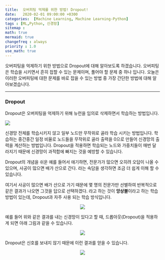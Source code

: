 ```yaml
---
title:  오버피팅 억제를 위한 방법! Dropout!
date:   2020-02-01 09:00:00 +0300
categories:  [Machine Learning, Machine Learning-Python]
tags : [ML,Python, 신경망]
sitemap :
math: true
mermaid: true
changefreq : always
priority : 1.0
use_math: true
---
```


오버피팅을 억제하기 위한 방법으로 Dropout에 대해 알아보도록 하겠습니다. 오버피팅은 학습을 시키면서 흔히 접할 수 있는 문제이며, 풀어야 할 문제 중 하나 입니다. 오늘은 이러한 오버피팅에 대한 문제를 바로 잡을 수 있는 방법 중 가장 간단한 방법에 대해 알아보겠습니다.

--------

### Dropout

Dropout은 오버피팅을 억제하기 위해 뉴런을 임의로 삭제하면서 학습하는 방법입니다. 

<img src="../../assets//images/Dropout.png" >

신경망 전체를 학습시키지 않고 일부 노드만 무작위로 골라 학습 시키는 방법입니다. 학습하는 중간중간 일정 비율로 노드들을 무작위로 골라 출력을 0으로 만들어 신경망의 출력을 계산하는 방법입니다. Dropout을 적용하면 학습되는 노드와 가중치들이 매번 달라지기 때문에 신경망이 과적합에 빠지는 것을 예방할 수 있습니다.

Dropout의 개념을 쉬운 예를 들어서 애기하면, 전문가가 많으면 오히려 오답이 나올 수 있으며, 사공이 많으면 배가 산으로 간다. 라는 속담을 생각하면 조금 더 쉽게 이해 할 수 있습니다. 

여기서 사공이 많으면 배가 산으로 가기 때문에 몇 명의 전문가만 선별하여 반복적으로 같은 결과가 나오면 그것을 답으로 선택하겠다. 라고 하는 것이 **앙상블**이라고 하는 학습 방법이 있는데, Dropout과 자주 사용 되는 학습 방식입니다. 

<center><img src="../../assets//images/Dropout2.png" ></center>

예를 들어 위와 같은 결과를 내는 신경망이 있다고 할 때, 드롭아웃(Dropout)을 적용하게 되면 아래 그림과 같을 수 있습니다.

<center><img src="../../assets//images/Dropout3.png" ></center>

Dropout은 신호를 보내지 않기 때문에 이런 결과를 얻을 수 있습니다. 

<center><img src="../../assets//images/Dropout4.png" ></center>


